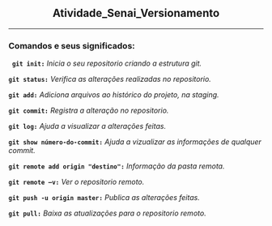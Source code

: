 <h2 align='center'> Atividade_Senai_Versionamento </h2>

---------------------------------------
 <h3> Comandos e seus significados: </h3>

**`` git init:``**  _Inicia o seu repositorio criando a estrutura git._

**`` git status: ``** _Verifica as alterações realizadas no repositorio._

**`` git add: ``** _Adiciona arquivos ao histórico do projeto, na staging._

**`` git commit: ``** _Registra a alteração no repositorio._

**`` git log: ``** _Ajuda a visualizar a alterações feitas._

**`` git show número-do-commit: ``** _Ajuda a vizualizar as informações de qualquer commit._

**`` git remote add origin "destino": ``** _Informação da pasta remota._

**`` git remote –v: ``** _Ver o repositorio remoto._

**`` git push -u origin master: ``** _Publica as alterações feitas._

**`` git pull: ``** _Baixa as atualizações para o repositorio remoto._
